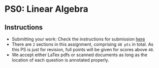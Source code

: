 # PS0: Linear Algebra

## Instructions
* Submitting your work: Check the instructions for submission [here](https://geometric3d.github.io/assignments.html)
* There are `2` sections in this assignment, comprising `48 pts` in total. As this PS is just for revision, full points will be given for scores above `40`. 
* We accept either LaTex pdfs or scanned documents as long as the location of each question is annotated properly.

